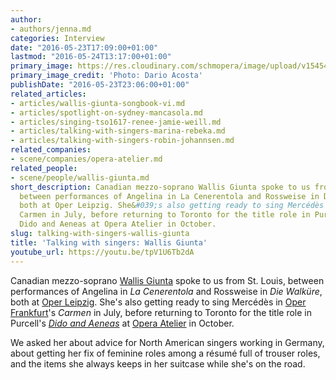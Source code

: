 ```yaml
---
author:
- authors/jenna.md
categories: Interview
date: "2016-05-23T17:09:00+01:00"
lastmod: "2016-05-24T13:17:00+01:00"
primary_image: https://res.cloudinary.com/schmopera/image/upload/v1545409169/media/webhook-uploads/1464040941592/WALLIS---Dario-Acosta.gif
primary_image_credit: 'Photo: Dario Acosta'
publishDate: "2016-05-23T23:06:00+01:00"
related_articles:
- articles/wallis-giunta-songbook-vi.md
- articles/spotlight-on-sydney-mancasola.md
- articles/singing-tso1617-renee-jamie-weill.md
- articles/talking-with-singers-marina-rebeka.md
- articles/talking-with-singers-robin-johannsen.md
related_companies:
- scene/companies/opera-atelier.md
related_people:
- scene/people/wallis-giunta.md
short_description: Canadian mezzo-soprano Wallis Giunta spoke to us from St. Louis,
  between performances of Angelina in La Cenerentola and Rossweise in Die Walküre,
  both at Oper Leipzig. She&#039;s also getting ready to sing Mercédès in Oper Frankfurt&#039;s
  Carmen in July, before returning to Toronto for the title role in Purcell&#039;s
  Dido and Aeneas at Opera Atelier in October.
slug: talking-with-singers-wallis-giunta
title: 'Talking with singers: Wallis Giunta'
youtube_url: https://youtu.be/tpV1U6Tb2dA
---
```


Canadian mezzo-soprano [Wallis Giunta](/scene/people/wallis-giunta/) spoke to us from St. Louis, between performances of Angelina in *La Cenerentola* and Rossweise in *Die Walküre*, both at [Oper Leipzig](http://www.oper-leipzig.de/en/programm/person/wallis-giunta/8537). She's also getting ready to sing Mercédès in [Oper Frankfurt](http://www.oper-frankfurt.de/de/spielplan/carmen/?id_datum=8#date)'s *Carmen* in July, before returning to Toronto for the title role in Purcell's [*Dido and Aeneas*](http://operaatelier.com/season/16-17-season/) at [Opera Atelier](/scene/people/opera-atelier/) in October.

We asked her about advice for North American singers working in Germany, about getting her fix of feminine roles among a résumé full of trouser roles, and the items she always keeps in her suitcase while she's on the road.
